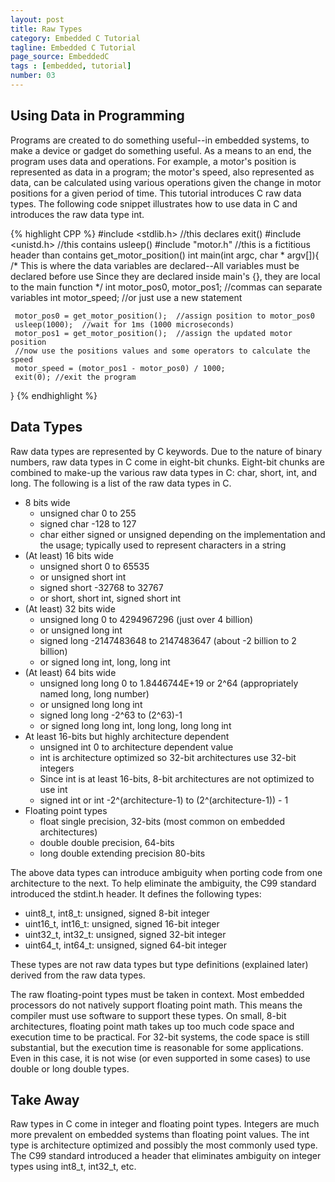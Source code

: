 ```yaml
---
layout: post
title: Raw Types
category: Embedded C Tutorial
tagline: Embedded C Tutorial
page_source: EmbeddedC
tags : [embedded, tutorial]
number: 03
---
```


## Using Data in Programming

Programs are created to do something useful--in embedded systems, to make a device or gadget do something useful. As a means to an end, the program uses data and operations. For example, a motor's position is represented as data in a program; the motor's speed, also represented as data, can be calculated using various operations given the change in motor positions for a given period of time. This tutorial introduces C raw data types. The following code snippet illustrates how to use data in C and introduces the raw data type int.

{% highlight CPP %}
#include <stdlib.h> //this declares exit()
#include <unistd.h> //this contains usleep()
#include "motor.h" //this is a fictitious header than contains get_motor_position()
int main(int argc, char * argv[]){
     /* This is where the data variables are declared--All
     variables must be declared before use Since they are
     declared inside main's {}, they are local to the
     main function */
     int motor_pos0, motor_pos1;  //commas can separate variables
     int motor_speed; //or just use a new statement

     motor_pos0 = get_motor_position();  //assign position to motor_pos0
     usleep(1000);	//wait for 1ms (1000 microseconds)
     motor_pos1 = get_motor_position();  //assign the updated motor position
     //now use the positions values and some operators to calculate the speed
     motor_speed = (motor_pos1 - motor_pos0) / 1000;
     exit(0); //exit the program
}
{% endhighlight %}

##  Data Types

Raw data types are represented by C keywords.  Due to the nature of binary numbers, raw data types in C come in eight-bit chunks.  Eight-bit chunks are combined to make-up the various raw data types in C: char, short, int, and long.  The following is a list of the raw data types in C.

- 8 bits wide
  - unsigned char 0 to 255
  - signed char -128 to 127
  - char either signed or unsigned depending on the implementation and the usage; typically used to represent characters in a string
- (At least) 16 bits wide
  - unsigned short 0 to 65535
  - or unsigned short int
  - signed short -32768 to 32767
  - or short, short int, signed short int
- (At least) 32 bits wide
  - unsigned long 0 to 4294967296 (just over 4 billion)
  - or unsigned long int
  - signed long -2147483648 to 2147483647 (about -2 billion to 2 billion)
  - or signed long int, long, long int
- (At least) 64 bits wide
  - unsigned long long 0 to 1.8446744E+19 or 2^64 (appropriately named long, long number)
  - or unsigned long long int
  - signed long long -2^63 to (2^63)-1
  - or signed long long int, long long, long long int
- At least 16-bits but highly architecture dependent
  - unsigned int 0 to architecture dependent value
  - int is architecture optimized so 32-bit architectures use 32-bit integers
  - Since int is at least 16-bits, 8-bit architectures are not optimized to use int
  - signed int or int -2^(architecture-1) to (2^(architecture-1)) - 1
- Floating point types
  - float single precision, 32-bits (most common on embedded architectures)
  - double double precision, 64-bits
  - long double extending precision 80-bits

The above data types can introduce ambiguity when porting code from one architecture to the next. To help eliminate the ambiguity, the C99 standard introduced the stdint.h header. It defines the following types:

- uint8_t, int8_t: unsigned, signed 8-bit integer
- uint16_t, int16_t: unsigned, signed 16-bit integer
- uint32_t, int32_t: unsigned, signed 32-bit integer
- uint64_t, int64_t: unsigned, signed 64-bit integer

These types are not raw data types but type definitions (explained later) derived from the raw data types.

The raw floating-point types must be taken in context. Most embedded processors do not natively support floating point math. This means the compiler must use software to support these types. On small, 8-bit architectures, floating point math takes up too much code space and execution time to be practical. For 32-bit systems, the code space is still substantial, but the execution time is reasonable for some applications. Even in this case, it is not wise (or even supported in some cases) to use double or long double types.

## Take Away

Raw types in C come in integer and floating point types.  Integers are much more prevalent on embedded systems than floating point values. The int type is architecture optimized and possibly the most commonly used type. The C99 standard introduced a header that eliminates ambiguity on integer types using int8_t, int32_t, etc.
